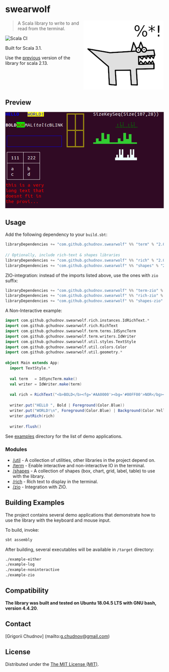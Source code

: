 # swearwolf

<img src="res/images/swearwolf-256.png" width="256px" height="219px" align="right" />

> A Scala library to write to and read from the terminal.

![Scala CI](https://github.com/gchudnov/swearwolf/workflows/Scala%20CI/badge.svg)

Built for Scala 3.1. 

Use the [previous](https://github.com/gchudnov/swearwolf/tree/v1.0.2) version of the library for scala 2.13.

<br clear="right" /><!-- Turn off the wrapping for the logo image. -->

## Preview

![preview](res/images/preview.png)

## Usage

Add the following dependency to your `build.sbt`:

```scala
libraryDependencies += "com.github.gchudnov.swearwolf" %% "term" % "2.0.0"

// Optionally, include rich-text & shapes libraries
libraryDependencies += "com.github.gchudnov.swearwolf" %% "rich" % "2.0.0"
libraryDependencies += "com.github.gchudnov.swearwolf" %% "shapes" % "2.0.0"
```

ZIO-integration: instead of the imports listed above, use the ones with `zio` suffix:

```scala
libraryDependencies += "com.github.gchudnov.swearwolf" %% "term-zio" % "2.0.0"
libraryDependencies += "com.github.gchudnov.swearwolf" %% "rich-zio" % "2.0.0"
libraryDependencies += "com.github.gchudnov.swearwolf" %% "shapes-zio" % "2.0.0"
```

A Non-Interactive example:

```scala
import com.github.gchudnov.swearwolf.rich.instances.IdRichText.*
import com.github.gchudnov.swearwolf.rich.RichText
import com.github.gchudnov.swearwolf.term.terms.IdSyncTerm
import com.github.gchudnov.swearwolf.term.writers.IdWriter
import com.github.gchudnov.swearwolf.util.styles.TextStyle
import com.github.gchudnov.swearwolf.util.colors.Color
import com.github.gchudnov.swearwolf.util.geometry.*

object Main extends App:
  import TextStyle.*

  val term   = IdSyncTerm.make()
  val writer = IdWriter.make(term)

  val rich = RichText("<b>BOLD</b><fg='#AA0000'><bg='#00FF00'>NOR</bg></fg>MAL<i>italic</i><k>BLINK</k>\n")

  writer.put("HELLO ", Bold | Foreground(Color.Blue))
  writer.put("WORLD!\n", Foreground(Color.Blue) | Background(Color.Yellow))
  writer.putRich(rich)

  writer.flush()
```

See [examples](./examples) directory for the list of demo applications. 

### Modules

- [/util](util) - A collection of utilities, other libraries in the project depend on.
- [/term](term) - Enable interactive and non-interactive IO in the terminal.
- [/shapes](shapes) - A collection of shapes (box, chart, grid, label, table) to use with the library.
- [/rich](rich) - Rich text to display in the terminal.
- [/zio](ziox) - Integration with ZIO.


## Building Examples

The project contains several demo applications that demonstrate how to use the library with the keyboard and mouse input.

To build, invoke:

```sbt
sbt assembly
```

After building, several executables will be available in  `/target` directory:

```bash
./example-either
./example-log
./example-noninteractive
./example-zio
```

## Compatibility

**The library was built and tested on Ubuntu 18.04.5 LTS with GNU bash, version 4.4.20**.


## Contact

[Grigorii Chudnov] (mailto:g.chudnov@gmail.com)


## License

Distributed under the [The MIT License (MIT)](LICENSE).
